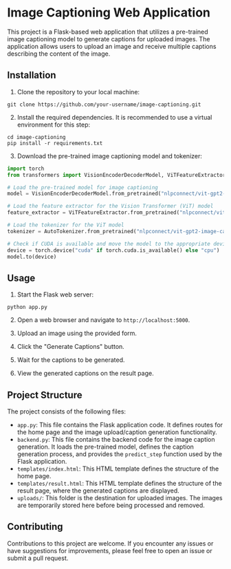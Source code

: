 # Image Captioning Web Application

This project is a Flask-based web application that utilizes a pre-trained image captioning model to generate captions for uploaded images. The application allows users to upload an image and receive multiple captions describing the content of the image.

## Installation

1. Clone the repository to your local machine:

```
git clone https://github.com/your-username/image-captioning.git
```

2. Install the required dependencies. It is recommended to use a virtual environment for this step:

```
cd image-captioning
pip install -r requirements.txt
```

3. Download the pre-trained image captioning model and tokenizer:

```python
import torch
from transformers import VisionEncoderDecoderModel, ViTFeatureExtractor, AutoTokenizer

# Load the pre-trained model for image captioning
model = VisionEncoderDecoderModel.from_pretrained("nlpconnect/vit-gpt2-image-captioning")

# Load the feature extractor for the Vision Transformer (ViT) model
feature_extractor = ViTFeatureExtractor.from_pretrained("nlpconnect/vit-gpt2-image-captioning")

# Load the tokenizer for the ViT model
tokenizer = AutoTokenizer.from_pretrained("nlpconnect/vit-gpt2-image-captioning")

# Check if CUDA is available and move the model to the appropriate device
device = torch.device("cuda" if torch.cuda.is_available() else "cpu")
model.to(device)
```

## Usage

1. Start the Flask web server:

```
python app.py
```

2. Open a web browser and navigate to `http://localhost:5000`.

3. Upload an image using the provided form.

4. Click the "Generate Captions" button.

5. Wait for the captions to be generated.

6. View the generated captions on the result page.

## Project Structure

The project consists of the following files:

- `app.py`: This file contains the Flask application code. It defines routes for the home page and the image upload/caption generation functionality.
- `backend.py`: This file contains the backend code for the image caption generation. It loads the pre-trained model, defines the caption generation process, and provides the `predict_step` function used by the Flask application.
- `templates/index.html`: This HTML template defines the structure of the home page.
- `templates/result.html`: This HTML template defines the structure of the result page, where the generated captions are displayed.
- `uploads/`: This folder is the destination for uploaded images. The images are temporarily stored here before being processed and removed.

## Contributing

Contributions to this project are welcome. If you encounter any issues or have suggestions for improvements, please feel free to open an issue or submit a pull request.

